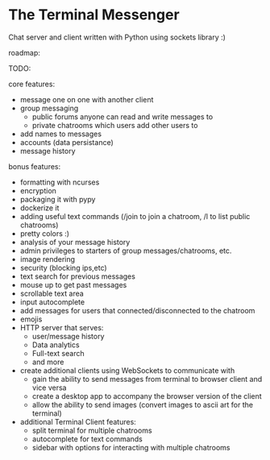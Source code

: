 # The Terminal Messenger #

Chat server and client written with Python using sockets library :)

roadmap:

TODO: 

core features:
- message one on one with another client
- group messaging
    - public forums anyone can read and write messages to
    - private chatrooms which users add other users to
- add names to messages
- accounts (data persistance)
- message history


bonus features:
- formatting with ncurses
- encryption
- packaging it with pypy
- dockerize it 
- adding useful text commands (/join to join a chatroom, /l to list public chatrooms)
- pretty colors :)
- analysis of your message history
- admin privileges to starters of group messages/chatrooms, etc.
- image rendering 
- security (blocking ips,etc)
- text search for previous messages
- mouse up to get past messages
- scrollable text area
- input autocomplete
- add messages for users that connected/disconnected to the chatroom
- emojis
- HTTP server that serves:
	- user/message history
	- Data analytics
	- Full-text search
	- and more
- create additional clients using WebSockets to communicate with
	- gain the ability to send messages from terminal to browser client and vice versa
	- create a desktop app to accompany the browser version of the client
	- allow the ability to send images (convert images to ascii art for the terminal)
- additional Terminal Client features:
	- split terminal for multiple chatrooms
	- autocomplete for text commands
	- sidebar with options for interacting with multiple chatrooms
